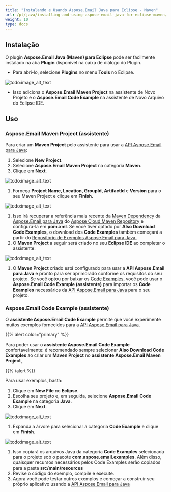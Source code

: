 ```yaml
---
title: "Instalando e Usando Aspose.Email Java para Eclipse - Maven"
url: /pt/java/installing-and-using-aspose-email-java-for-eclipse-maven/
weight: 10
type: docs
---
```


## **Instalação**
O plugin **Aspose.Email Java (Maven) para Eclipse** pode ser facilmente instalado na aba **Plugin** disponível na caixa de diálogo do Plugin.

- Para abri-lo, selecione **Plugins** no menu **Tools** no Eclipse. 

![todo:image_alt_text](https://i.imgur.com/Nqb0Qul.png)

- Isso adiciona o **Aspose.Email Maven Project** na assistente de Novo Projeto e o **Aspose.Email Code Example** na assistente de Novo Arquivo do Eclipse IDE.
## **Uso**
### **Aspose.Email Maven Project (assistente)**
Para criar um **Maven Project** pelo assistente para usar a [API Aspose.Email para Java](http://www.aspose.com/java/email-component.aspx):

1. Selecione **New Project**.
1. Selecione **Aspose.Email Maven Project** na categoria **Maven**.
1. Clique em **Next**. 

![todo:image_alt_text](https://i.imgur.com/BRKq0Oc.png)

1. Forneça **Project Name, Location, GroupId, ArtifactId** e **Version** para o seu Maven Project e clique em **Finish.** 

![todo:image_alt_text](https://i.imgur.com/p4Ko9VB.png)

1. Isso irá recuperar a referência mais recente da [Maven Dependency](https://repository.aspose.com/webapp/#/artifacts/browse/tree/General/repo) da [Aspose.Email para Java](http://www.aspose.com/java/email-component.aspx) do [Aspose Cloud Maven Repository](https://repository.aspose.com/webapp/#/) e configurá-la em **pom.xml**. Se você tiver optado por **Also Download Code Examples,** o download dos **Code Examples** também começará a partir do [Repositório de Exemplos Aspose.Email para Java.](https://github.com/aspose-email/Aspose.Email-for-Java/tree/master/Examples)
1. O **Maven Project** a seguir será criado no seu **Eclipse IDE** ao completar o assistente: 

![todo:image_alt_text](/download/thumbnails/11665891/2135011380)

1. O **Maven Project** criado está configurado para usar a **API Aspose.Email para Java** e pronto para ser aprimorado conforme os requisitos do seu projeto. Se você optou por baixar os [Code Examples](https://github.com/aspose-email/Aspose.Email-for-Java/tree/master/Examples), você pode usar o **Aspose.Email Code Example (assistente)** para importar os **Code Examples** necessários da [API Aspose.Email para Java](http://www.aspose.com/java/email-component.aspx) para o seu projeto.
### **Aspose.Email Code Example (assistente)**
O **assistente Aspose.Email Code Example** permite que você experimente muitos exemplos fornecidos para a [API Aspose.Email para Java](http://www.aspose.com/java/email-component.aspx).

{{% alert color="primary" %}} 

Para poder usar o **assistente Aspose.Email Code Example** confortavelmente: é recomendado sempre selecionar **Also Download Code Examples** ao criar um **Maven Project** no **assistente Aspose.Email Maven Project**, 

{{% /alert %}} 

Para usar exemplos, basta:

1. Clique em **New File** no **Eclipse**.
1. Escolha seu projeto e, em seguida, selecione **Aspose.Email Code Example** na categoria **Java**.
1. Clique em **Next**. 

![todo:image_alt_text](https://i.imgur.com/z4fpwBb.png)

1. Expanda a árvore para selecionar a categoria **Code Example** e clique em **Finish**. 

![todo:image_alt_text](https://i.imgur.com/8MeWhSb.png)

1. Isso copiará os arquivos Java da categoria **Code Examples** selecionada para o projeto sob o pacote **com.aspose.email.examples**. Além disso, quaisquer recursos necessários pelos Code Examples serão copiados para a pasta **src/main/resources**
1. Revise o código do exemplo, compile e execute.
1. Agora você pode testar outros exemplos e começar a construir seu próprio aplicativo usando a [API Aspose.Email para Java](http://www.aspose.com/java/email-component.aspx)